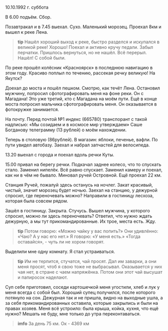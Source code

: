 10.10.1992 г. суббота

В 6.00 подъём. Сбор. 

Позавтракал и в 7.45 выехал.
Сухо. Маленький морозец. 
Проехал 8км и вышел к реке Лена. 
> **tip**
Нашёл хороший выход к реке, быстро разделся и искупался в великой реке! Хорошо! 
Поехал и активно кручу педали. 
Забыл перчатки. Пришлось вернуться, но не нашёл. Всё перерыл. 
Нашёл! С собой были. 

По реке прошёл колёсник «Красноярск» в последнюю навигацию в этом году. 
Красиво поплыл по течению, рассекая речку великую! На Якутск? 

Доехал до моста и пошёл пешком. Смотрю, как течёт Лена. 
Остановил мужчину, попросил сфотографировать меня на фоне реки. 
Он с Магадана! Это уже третий, кто с Магадана на моём пути. 
Ещё в конце моста попросил мальчика сфотографировать меня. 
Он оказывается в фотокружке занимается. 

На почту. 
Перед почтой №1 индекс (665780) транспорант с такой надписью: «Мы созидаем и в космосе мир утверждаем»
Саше Богданову телеграмму (13 рублей) о моём нахождении.

Теперь в столовую (86рублей). 
В магазин: яблоки, печенье, вафли. 
По пути увидел автобазу. Заехал и набрал запчастей для велосипеда.

13.20 выехал с города и поехал вдоль речки Куты.

15.00 привал на берегу речки. Подкачал заднее  колесо, что то спускать стало. Заменил нипелёк. Всё равно спускает. Заменил камеру и поехал, как ни в чём не бывало. 
Миновал ручей Островной. 
Ещё проехал 22 км. 

Станция Ручей, пожалуй здесь останусь на ночлег. 
Закат красивый, чистый, значит морозец будет ночью. 
Заехал на станцию, у дежурной спросил, где переночевать можно? 
Направили в гостиницу лесхоза, которая была совсем рядом.

Зашёл в гостиницу. Закрыта. Стучусь. Вышел мужчина, у которого спросил, можно ли здесь переночевать? Ответил, что нужно ждать дежурную, а мы тут прикомандированные. 
Их трое, места есть. Жду. 
> **tip**
Потом говорю: «Можно чайку у вас попить?» Они удивлённо: «Чаю? А у нас его нет.»
Я говорю: «У меня есть.» 
«Тогда оставайся», - чуть ли не хором говорят.

Выделили мне одну комнату. Я стал устраиваться. 
> **tip**
Им не терпится, стучатся, чай просят. Дал им заварки, а они меня просят, чтоб я свою тоже не выбрасывал. 
Оказывается у них чая нет, в стране с чаем напряжёнка. 
Потом они этот чай высушат и папиросок наделают.

Суп себе приготовил, соседи картошечкой меня угостили, хлеб и лук у меня всегда с собой был. Хороший супец получился, после которого потянуло на сон. 
Дежурная так и не пришла, видно на выходные ушла, а за себя прикомандированных оставила, которые закрылись и были на правах хозяев. 
Меня всё устроило: была крыша, койка, кухня, что ещё нужно? 
Мешать не буду, мне только до утра переконтаваться.
> **imfo**
За день 75 км. Ок - 4369 км